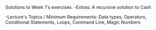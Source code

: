 Solutions to Week 1's exercises.
-Extras:
A recursive solution to Cash

-Lecture's Topics / Minimum Requirements:
Data types, Operators, Conditional Statements, Loops, Command Line, Magic Numbers
